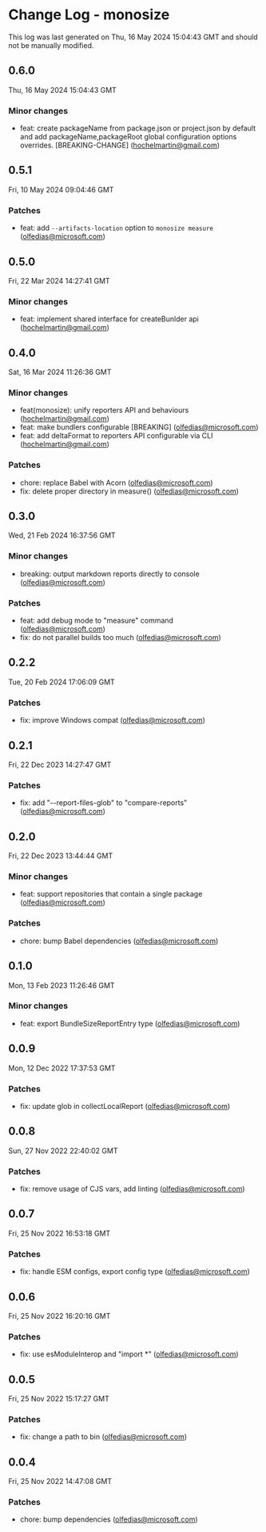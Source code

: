 # Change Log - monosize

This log was last generated on Thu, 16 May 2024 15:04:43 GMT and should not be manually modified.

<!-- Start content -->

## 0.6.0

Thu, 16 May 2024 15:04:43 GMT

### Minor changes

- feat: create packageName from package.json or project.json by default and add packageName,packageRoot global configuration options overrides. [BREAKING-CHANGE] (hochelmartin@gmail.com)

## 0.5.1

Fri, 10 May 2024 09:04:46 GMT

### Patches

- feat: add `--artifacts-location` option to `monosize measure` (olfedias@microsoft.com)

## 0.5.0

Fri, 22 Mar 2024 14:27:41 GMT

### Minor changes

- feat: implement shared interface for createBunlder api (hochelmartin@gmail.com)

## 0.4.0

Sat, 16 Mar 2024 11:26:36 GMT

### Minor changes

- feat(monosize): unify reporters API and behaviours (hochelmartin@gmail.com)
- feat: make bundlers configurable [BREAKING] (olfedias@microsoft.com)
- feat: add deltaFormat to reporters API configurable via CLI (hochelmartin@gmail.com)

### Patches

- chore: replace Babel with Acorn (olfedias@microsoft.com)
- fix: delete proper directory in measure() (olfedias@microsoft.com)

## 0.3.0

Wed, 21 Feb 2024 16:37:56 GMT

### Minor changes

- breaking: output markdown reports directly to console (olfedias@microsoft.com)

### Patches

- feat: add debug mode to "measure" command (olfedias@microsoft.com)
- fix: do not parallel builds too much (olfedias@microsoft.com)

## 0.2.2

Tue, 20 Feb 2024 17:06:09 GMT

### Patches

- fix: improve Windows compat (olfedias@microsoft.com)

## 0.2.1

Fri, 22 Dec 2023 14:27:47 GMT

### Patches

- fix: add "--report-files-glob" to "compare-reports" (olfedias@microsoft.com)

## 0.2.0

Fri, 22 Dec 2023 13:44:44 GMT

### Minor changes

- feat: support repositories that contain a single package (olfedias@microsoft.com)

### Patches

- chore: bump Babel dependencies (olfedias@microsoft.com)

## 0.1.0

Mon, 13 Feb 2023 11:26:46 GMT

### Minor changes

- feat: export BundleSizeReportEntry type (olfedias@microsoft.com)

## 0.0.9

Mon, 12 Dec 2022 17:37:53 GMT

### Patches

- fix: update glob in collectLocalReport (olfedias@microsoft.com)

## 0.0.8

Sun, 27 Nov 2022 22:40:02 GMT

### Patches

- fix: remove usage of CJS vars, add linting (olfedias@microsoft.com)

## 0.0.7

Fri, 25 Nov 2022 16:53:18 GMT

### Patches

- fix: handle ESM configs, export config type (olfedias@microsoft.com)

## 0.0.6

Fri, 25 Nov 2022 16:20:16 GMT

### Patches

- fix: use esModuleInterop and "import *" (olfedias@microsoft.com)

## 0.0.5

Fri, 25 Nov 2022 15:17:27 GMT

### Patches

- fix: change a path to bin (olfedias@microsoft.com)

## 0.0.4

Fri, 25 Nov 2022 14:47:08 GMT

### Patches

- chore: bump dependencies (olfedias@microsoft.com)
